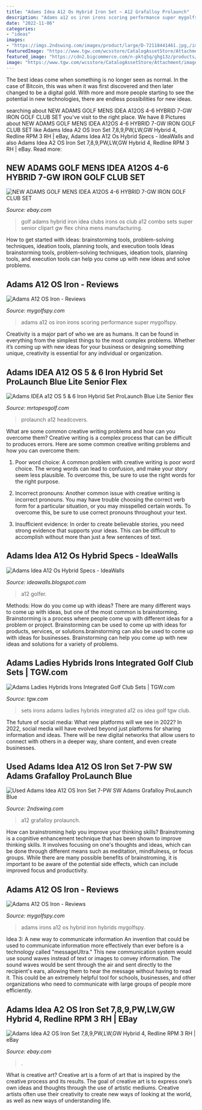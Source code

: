 ```yaml
---
title: "Adams Idea A12 Os Hybrid Iron Set ~ A12 Grafalloy Prolaunch"
description: "Adams a12 os iron irons scoring performance super mygolfspy"
date: "2022-11-06"
categories:
- "ideas"
images:
- "https://imgs.2ndswing.com/images/product/large/D-72118441461.jpg,/images/manufacturer/medium/252.jpg"
featuredImage: "https://www.tgw.com/wcsstore/CatalogAssetStore/Attachment/images/products/golf/P41036/cfli-sandstone.jpg"
featured_image: "https://cdn2.bigcommerce.com/n-pktq5q/ghg13z/products/3478/images/678715/9585-adams-idea-a12-os-5-6-iron-hybrid-set-prolaunch-blue-lite-senior-flex-headcovers-9585__89698.1506913900.1280.1280.jpg?c=2"
image: "https://www.tgw.com/wcsstore/CatalogAssetStore/Attachment/images/products/golf/P41036/cfli-sandstone.jpg"
---
```



The best ideas come when something is no longer seen as normal. In the case of Bitcoin, this was when it was first discovered and then later changed to be a digital gold. With more and more people starting to see the potential in new technologies, there are endless possibilities for new ideas.

	

		
searching about NEW ADAMS GOLF MENS IDEA A12OS 4-6 HYBRID 7-GW IRON GOLF CLUB SET you've visit to the right place. We have 8 Pictures about NEW ADAMS GOLF MENS IDEA A12OS 4-6 HYBRID 7-GW IRON GOLF CLUB SET like Adams Idea A2 OS Iron Set 7,8,9,PW,LW,GW Hybrid 4, Redline RPM 3 RH | eBay, Adams Idea A12 Os Hybrid Specs - IdeaWalls and also Adams Idea A2 OS Iron Set 7,8,9,PW,LW,GW Hybrid 4, Redline RPM 3 RH | eBay. Read more:
		
    
## NEW ADAMS GOLF MENS IDEA A12OS 4-6 HYBRID 7-GW IRON GOLF CLUB SET

<img loading=lazy src="http://img.auctiva.com/imgdata/0/7/7/9/9/1/webimg/530384158_o.jpg" onerror="this.onerror=null;this.src='https://tse2.mm.bing.net/th?id=OIP.0w1eoSEF5XQMRa3xK6uKBAHaEZ&amp;pid=15.1';" alt="NEW ADAMS GOLF MENS IDEA A12OS 4-6 HYBRID 7-GW IRON GOLF CLUB SET">

_Source: ebay.com_

>golf adams hybrid iron idea clubs irons os club a12 combo sets super senior clipart gw flex china mens manufacturing. 

	

How to get started with ideas: brainstorming tools, problem-solving techniques, ideation tools, planning tools, and execution tools
Ideas brainstorming tools, problem-solving techniques, ideation tools, planning tools, and execution tools can help you come up with new ideas and solve problems.

    
## Adams A12 OS Iron - Reviews

<img loading=lazy src="http://www.mygolfspy.com/wp-content/uploads/2012/01/a120sspec.png" onerror="this.onerror=null;this.src='https://tse1.mm.bing.net/th?id=OIP.76CmZr32xxD9Jy0olLmNyQHaFo&amp;pid=15.1';" alt="Adams A12 OS Iron - Reviews">

_Source: mygolfspy.com_

>adams a12 os iron irons scoring performance super mygolfspy. 

	

Creativity is a major part of who we are as humans. It can be found in everything from the simplest things to the most complex problems. Whether it’s coming up with new ideas for your business or designing something unique, creativity is essential for any individual or organization.

    
## Adams IDEA A12 OS 5 &amp; 6 Iron Hybrid Set ProLaunch Blue Lite Senior Flex

<img loading=lazy src="https://cdn2.bigcommerce.com/n-pktq5q/ghg13z/products/3478/images/678715/9585-adams-idea-a12-os-5-6-iron-hybrid-set-prolaunch-blue-lite-senior-flex-headcovers-9585__89698.1506913900.1280.1280.jpg?c=2" onerror="this.onerror=null;this.src='https://tse4.mm.bing.net/th?id=OIP.Qayw5cdN9JDqfEBO0lj8gQHaFj&amp;pid=15.1';" alt="Adams IDEA a12 OS 5 &amp; 6 Iron Hybrid Set ProLaunch Blue Lite Senior flex">

_Source: mrtopesgolf.com_

>prolaunch a12 headcovers. 

	

What are some common creative writing problems and how can you overcome them?
Creative writing is a complex process that can be difficult to produces errors. Here are some common creative writing problems and how you can overcome them:
1. Poor word choice: A common problem with creative writing is poor word choice. The wrong words can lead to confusion, and make your story seem less plausible. To overcome this, be sure to use the right words for the right purpose.

2. Incorrect pronouns: Another common issue with creative writing is incorrect pronouns. You may have trouble choosing the correct verb form for a particular situation, or you may misspelled certain words. To overcome this, be sure to use correct pronouns throughout your text.

3. Insufficient evidence: In order to create believable stories, you need strong evidence that supports your ideas. This can be difficult to accomplish without more than just a few sentences of text.

    
## Adams Idea A12 Os Hybrid Specs - IdeaWalls

<img loading=lazy src="https://i.ytimg.com/vi/NvTCsOL6trk/maxresdefault.jpg" onerror="this.onerror=null;this.src='https://tse3.mm.bing.net/th?id=OIP.-5Te35XVouo2oXUc7_PcJwHaEK&amp;pid=15.1';" alt="Adams Idea A12 Os Hybrid Specs - IdeaWalls">

_Source: ideawalls.blogspot.com_

>a12 golfer. 

	

Methods: How do you come up with ideas?
There are many different ways to come up with ideas, but one of the most common is brainstorming. Brainstorming is a process where people come up with different ideas for a problem or project. Brainstorming can be used to come up with ideas for products, services, or solutions.brainstorming can also be used to come up with ideas for businesses. Brainstorming can help you come up with new ideas and solutions for a variety of problems.

    
## Adams Ladies Hybrids Irons Integrated Golf Club Sets | TGW.com

<img loading=lazy src="https://www.tgw.com/wcsstore/CatalogAssetStore/Attachment/images/products/golf/P41036/cfli-sandstone.jpg" onerror="this.onerror=null;this.src='https://tse2.mm.bing.net/th?id=OIP._8oTtfL_xQhQX3E6wOCp0wHaHa&amp;pid=15.1';" alt="Adams Ladies Hybrids Irons Integrated Golf Club Sets | TGW.com">

_Source: tgw.com_

>sets irons adams ladies hybrids integrated a12 os idea golf tgw club. 

	

The future of social media: What new platforms will we see in 2022?
In 2022, social media will have evolved beyond just platforms for sharing information and ideas. There will be new digital networks that allow users to connect with others in a deeper way, share content, and even create businesses.

    
## Used Adams Idea A12 OS Iron Set 7-PW SW Adams Grafalloy ProLaunch Blue

<img loading=lazy src="https://imgs.2ndswing.com/images/product/large/D-72118441461.jpg,/images/manufacturer/medium/252.jpg" onerror="this.onerror=null;this.src='https://tse3.mm.bing.net/th?id=OIP.M2W4nY8BtHtKVQpS-NcBsQHaE7&amp;pid=15.1';" alt="Used Adams Idea A12 OS Iron Set 7-PW SW Adams Grafalloy ProLaunch Blue">

_Source: 2ndswing.com_

>a12 grafalloy prolaunch. 

	

How can brainstroming help you improve your thinking skills?
Brainstroming is a cognitive enhancement technique that has been shown to improve thinking skills. It involves focusing on one's thoughts and ideas, which can be done through different means such as meditation, mindfulness, or focus groups. While there are many possible benefits of brainstroming, it is important to be aware of the potential side effects, which can include improved focus and productivity.

    
## Adams A12 OS Iron - Reviews

<img loading=lazy src="https://www.mygolfspy.com/wp-content/uploads/2012/01/A12OS-13-9.jpg" onerror="this.onerror=null;this.src='https://tse2.mm.bing.net/th?id=OIP.-bGTXqE6Ofr7in40yaVmlQHaE6&amp;pid=15.1';" alt="Adams A12 OS Iron - Reviews">

_Source: mygolfspy.com_

>adams irons a12 os hybrid iron hybrids mygolfspy. 

	

Idea 3: A new way to communicate information
An invention that could be used to communicate information more effectively than ever before is a technology called "messageUltra." This new communication system would use sound waves instead of text or images to convey information. The sound waves would be sent through the air and sent directly to the recipient's ears, allowing them to hear the message without having to read it. This could be an extremely helpful tool for schools, businesses, and other organizations who need to communicate with large groups of people more efficiently.

    
## Adams Idea A2 OS Iron Set 7,8,9,PW,LW,GW Hybrid 4, Redline RPM 3 RH | EBay

<img loading=lazy src="https://i.ebayimg.com/images/g/QZ4AAOSwE8pjNGWZ/s-l400.jpg" onerror="this.onerror=null;this.src='https://tse3.mm.bing.net/th?id=OIP.2lB4xbRxnE1ccWG6ebAxSAGQGQ&amp;pid=15.1';" alt="Adams Idea A2 OS Iron Set 7,8,9,PW,LW,GW Hybrid 4, Redline RPM 3 RH | eBay">

_Source: ebay.com_

>. 

	

What is creative art?
Creative art is a form of art that is inspired by the creative process and its results. The goal of creative art is to express one’s own ideas and thoughts through the use of artistic mediums. Creative artists often use their creativity to create new ways of looking at the world, as well as new ways of understanding life.

